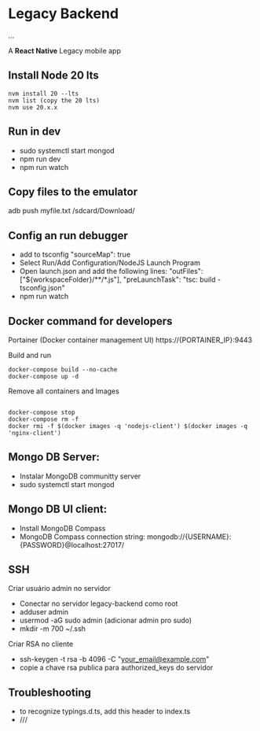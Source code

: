 # Legacy Backend

...

A **React Native** Legacy mobile app

## Install Node 20 lts

```
nvm install 20 --lts
nvm list (copy the 20 lts)
nvm use 20.x.x
```

## Run in dev

- sudo systemctl start mongod
- npm run dev
- npm run watch

## Copy files to the emulator

adb push myfile.txt /sdcard/Download/

## Config an run debugger

- add to tsconfig "sourceMap": true
- Select Run/Add Configuration/NodeJS Launch Program
- Open launch.json and add the following lines:
  "outFiles": ["${workspaceFolder}/**/*.js"],
  "preLaunchTask": "tsc: build - tsconfig.json"
- npm run watch

## Docker command for developers

Portainer (Docker container management UI)
https://{PORTAINER_IP}:9443

Build and run

```
docker-compose build --no-cache
docker-compose up -d

```

Remove all containers and Images

```

docker-compose stop
docker-compose rm -f
docker rmi -f $(docker images -q 'nodejs-client') $(docker images -q 'nginx-client')

```

## Mongo DB Server:

- Instalar MongoDB communitty server
- sudo systemctl start mongod

## Mongo DB UI client:

- Install MongoDB Compass
- MongoDB Compass connection string: mongodb://{USERNAME}:{PASSWORD}@localhost:27017/

## SSH

Criar usuário admin no servidor

- Conectar no servidor legacy-backend como root
- adduser admin
- usermod -aG sudo admin (adicionar admin pro sudo)
- mkdir -m 700 ~/.ssh

Criar RSA no cliente

- ssh-keygen -t rsa -b 4096 -C "your_email@example.com"
- copie a chave rsa publica para authorized_keys do servidor

## Troubleshooting

- to recognize typings.d.ts, add this header to index.ts
- /// <reference path="./types/typing.d.ts" />

```

```
